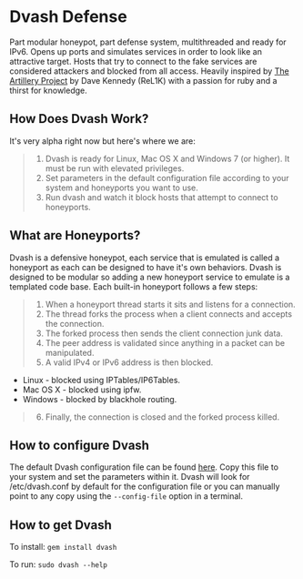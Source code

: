 Dvash Defense
=============

Part modular honeypot, part defense system, multithreaded and ready for IPv6.  Opens up ports and simulates services in order to look like an attractive target.  Hosts that try to connect to the fake services are considered attackers and blocked from all access.  Heavily inspired by <a href="https://github.com/trustedsec/artillery/">The Artillery Project</a> by Dave Kennedy (ReL1K) with a passion for ruby and a thirst for knowledge.

How Does Dvash Work?
--------------------

It's very alpha right now but here's where we are:
>1. Dvash is ready for Linux, Mac OS X and Windows 7 (or higher). It must be run with elevated privileges.
>2. Set parameters in the default configuration file according to your system and honeyports you want to use.
>3. Run dvash and watch it block hosts that attempt to connect to honeyports.

What are Honeyports?
--------------------

Dvash is a defensive honeypot, each service that is emulated is called a honeyport as each can be designed to have it's own behaviors.  Dvash is designed to be modular so adding a new honeyport service to emulate is a templated code base.  Each built-in honeyport follows a few steps:
>1. When a honeyport thread starts it sits and listens for a connection.
>2. The thread forks the process when a client connects and accepts the connection.
>3. The forked process then sends the client connection junk data.
>4. The peer address is validated since anything in a packet can be manipulated.
>5. A valid IPv4 or IPv6 address is then blocked.
 * Linux - blocked using IPTables/IP6Tables.
 * Mac OS X - blocked using ipfw.
 * Windows - blocked by blackhole routing.
>6. Finally, the connection is closed and the forked process killed.

How to configure Dvash
----------------------

The default Dvash configuration file can be found <a href="https://github.com/codemunchies/dvash/blob/master/etc/dvash-baseline.conf">here</a>.  Copy this file to your system and set the parameters within it.  Dvash will look for /etc/dvash.conf by default for the configuration file or you can manually point to any copy using the `--config-file` option in a terminal.

How to get Dvash
----------------

To install: `gem install dvash`

To run: `sudo dvash --help`

